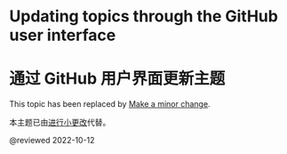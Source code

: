 # Updating topics through the GitHub user interface

# 通过 GitHub 用户界面更新主题

This topic has been replaced by [Make a minor change](guide/contributors-guide-overview#make-a-minor-change).

本主题已由[进行小更改](guide/contributors-guide-overview#make-a-minor-change)代替。

<!-- links -->

<!-- external links -->

<!-- end links -->

@reviewed 2022-10-12
